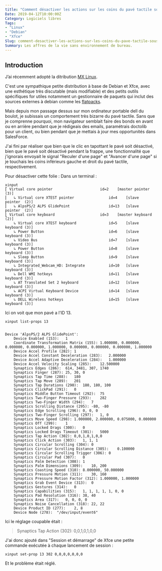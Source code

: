 ```yaml
---
title: "Comment désactiver les actions sur les coins du pavé tactile sous Linux"
Date: 2019-04-12T10:00:00Z
Category: Logiciels libres
Tags: 
- "Linux"
- "Debian"
- "Xfce"
Slug: comment-desactiver-les-actions-sur-les-coins-du-pave-tactile-sous-linux
Summary: Les affres de la vie sans environnement de bureau.
---
```


## Introduction

J’ai récemment adopté la ditribution [MX Linux](https://www.mxlinux.org).

C'est une sympathique petite distribution à base de Debian et Xfce, avec une esthétique très discutable (mais modifiable) et des petits outils spécifiques for utiles notamment un gestionnaire de paquets qui inclut des sources externes à debian comme les [flatpacks](https://flatpak.org/).

Mais depuis mon passage dessus sur mon ordinateur portable dell du boulot, je subissais un comportement très bizarre du pavé tactile.
Sans que je comprenne pourquoi, mon navigateur semblait faire des bonds en avant ou en arrière pendant que je rédigeais des emails, paramétrais doctolib pour un client, ou bien pendant que je mettais à jour mes opportunités dans SalesForce.

J'ai fini par réaliser que bien que le clic en tapottant le pavé soit désactivé, bien que le pavé soit désactivé pendant la frappe, une fonctionnalité que j'ignorais envoyait le signal "Reculer d'une page" et "Avancer d'une page" si je touchais les coins inférieurs gauche et droit du pavé tactile, respectivement.

Pour désactiver cette folie :
Dans un terminal :

```
xinput
⎡ Virtual core pointer                    	id=2	[master pointer  (3)]
⎜   ↳ Virtual core XTEST pointer              	id=4	[slave  pointer  (2)]
⎜   ↳ AlpsPS/2 ALPS GlidePoint                	id=13	[slave  pointer  (2)]
⎣ Virtual core keyboard                   	id=3	[master keyboard (2)]
    ↳ Virtual core XTEST keyboard             	id=5	[slave  keyboard (3)]
    ↳ Power Button                            	id=6	[slave  keyboard (3)]
    ↳ Video Bus                               	id=7	[slave  keyboard (3)]
    ↳ Power Button                            	id=8	[slave  keyboard (3)]
    ↳ Sleep Button                            	id=9	[slave  keyboard (3)]
    ↳ Integrated_Webcam_HD: Integrate         	id=10	[slave  keyboard (3)]
    ↳ Dell WMI hotkeys                        	id=11	[slave  keyboard (3)]
    ↳ AT Translated Set 2 keyboard            	id=12	[slave  keyboard (3)]
    ↳ ACPI Virtual Keyboard Device            	id=14	[slave  keyboard (3)]
    ↳ DELL Wireless hotkeys                   	id=15	[slave  keyboard (3)]

```

Ici on voit que mon pavé a l'ID 13.

```
xinput list-props 13


Device 'AlpsPS/2 ALPS GlidePoint':
	Device Enabled (153):	1
	Coordinate Transformation Matrix (155):	1.000000, 0.000000, 0.000000, 0.000000, 1.000000, 0.000000, 0.000000, 0.000000, 1.000000
	Device Accel Profile (282):	1
	Device Accel Constant Deceleration (283):	2.000000
	Device Accel Adaptive Deceleration (284):	1.000000
	Device Accel Velocity Scaling (285):	12.500000
	Synaptics Edges (286):	614, 3481, 307, 1740
	Synaptics Finger (287):	25, 30, 0
	Synaptics Tap Time (288):	180
	Synaptics Tap Move (289):	201
	Synaptics Tap Durations (290):	180, 180, 100
	Synaptics ClickPad (291):	0
	Synaptics Middle Button Timeout (292):	75
	Synaptics Two-Finger Pressure (293):	282
	Synaptics Two-Finger Width (294):	7
	Synaptics Scrolling Distance (295):	-80, -80
	Synaptics Edge Scrolling (296):	0, 0, 0
	Synaptics Two-Finger Scrolling (297):	1, 0
	Synaptics Move Speed (298):	1.000000, 2.000000, 0.075000, 0.000000
	Synaptics Off (299):	1
	Synaptics Locked Drags (300):	0
	Synaptics Locked Drags Timeout (301):	5000
	Synaptics Tap Action (302):	0,0,1,0,1,0,0
	Synaptics Click Action (303):	1, 1, 1
	Synaptics Circular Scrolling (304):	0
	Synaptics Circular Scrolling Distance (305):	0.100000
	Synaptics Circular Scrolling Trigger (306):	0
	Synaptics Circular Pad (307):	0
	Synaptics Palm Detection (308):	1
	Synaptics Palm Dimensions (309):	10, 200
	Synaptics Coasting Speed (310):	8.000000, 50.000000
	Synaptics Pressure Motion (311):	30, 160
	Synaptics Pressure Motion Factor (312):	1.000000, 1.000000
	Synaptics Grab Event Device (313):	0
	Synaptics Gestures (314):	0
	Synaptics Capabilities (315):	1, 1, 1, 1, 1, 0, 0
	Synaptics Pad Resolution (316):	38, 40
	Synaptics Area (317):	0, 0, 0, 0
	Synaptics Noise Cancellation (318):	22, 22
	Device Product ID (277):	2, 8
	Device Node (278):	"/dev/input/event6"

```

Ici le réglage coupable était :

>	Synaptics Tap Action (302):	0,0,1,0,1,0,0

J'ai donc ajouté dans "Session et démarrage" de Xfce une petite commande exécutée à chaque lancement de session :

    xinput set-prop 13 302 0,0,0,0,0,0,0

Et le problème était réglé.

